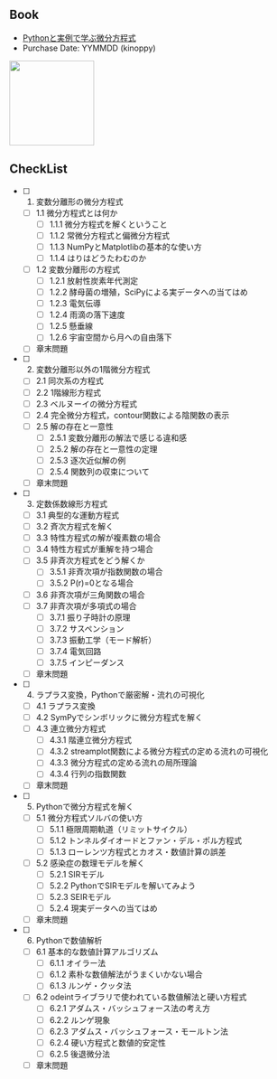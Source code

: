 ## Book
- [Pythonと実例で学ぶ微分方程式](https://www.coronasha.co.jp/np/isbn/9784339061239/)
- Purchase Date: YYMMDD (kinoppy)

<img src="https://www.coronasha.co.jp/imgs/cover/9784339061239.jpg" height=150px>

## CheckList
- [ ] 1. 変数分離形の微分方程式
  - [ ] 1.1 微分方程式とは何か
    - [ ] 1.1.1 微分方程式を解くということ
    - [ ] 1.1.2 常微分方程式と偏微分方程式
    - [ ] 1.1.3 NumPyとMatplotlibの基本的な使い方
    - [ ] 1.1.4 はりはどうたわむのか
  - [ ] 1.2 変数分離形の方程式
    - [ ] 1.2.1 放射性炭素年代測定
    - [ ] 1.2.2 酵母菌の増殖，SciPyによる実データへの当てはめ
    - [ ] 1.2.3 電気伝導
    - [ ] 1.2.4 雨滴の落下速度
    - [ ] 1.2.5 懸垂線
    - [ ] 1.2.6 宇宙空間から月への自由落下
  - [ ] 章末問題

- [ ] 2. 変数分離形以外の1階微分方程式
  - [ ] 2.1 同次系の方程式
  - [ ] 2.2 1階線形方程式
  - [ ] 2.3 ベルヌーイの微分方程式
  - [ ] 2.4 完全微分方程式，contour関数による陰関数の表示
  - [ ] 2.5 解の存在と一意性
    - [ ] 2.5.1 変数分離形の解法で感じる違和感
    - [ ] 2.5.2 解の存在と一意性の定理
    - [ ] 2.5.3 逐次近似解の例
    - [ ] 2.5.4 関数列の収束について
  - [ ] 章末問題

- [ ] 3. 定数係数線形方程式
  - [ ] 3.1 典型的な運動方程式
  - [ ] 3.2 斉次方程式を解く
  - [ ] 3.3 特性方程式の解が複素数の場合
  - [ ] 3.4 特性方程式が重解を持つ場合
  - [ ] 3.5 非斉次方程式をどう解くか
    - [ ] 3.5.1 非斉次項が指数関数の場合
    - [ ] 3.5.2 P(r)=0となる場合
  - [ ] 3.6 非斉次項が三角関数の場合
  - [ ] 3.7 非斉次項が多項式の場合
    - [ ] 3.7.1 振り子時計の原理
    - [ ] 3.7.2 サスペンション
    - [ ] 3.7.3 振動工学（モード解析）
    - [ ] 3.7.4 電気回路
    - [ ] 3.7.5 インピーダンス
  - [ ] 章末問題

- [ ] 4. ラプラス変換，Pythonで厳密解・流れの可視化
  - [ ] 4.1 ラプラス変換
  - [ ] 4.2 SymPyでシンボリックに微分方程式を解く
  - [ ] 4.3 連立微分方程式
    - [ ] 4.3.1 階連立微分方程式
    - [ ] 4.3.2 streamplot関数による微分方程式の定める流れの可視化
    - [ ] 4.3.3 微分方程式の定める流れの局所理論
    - [ ] 4.3.4 行列の指数関数
  - [ ] 章末問題

- [ ] 5. Pythonで微分方程式を解く
  - [ ] 5.1 微分方程式ソルバの使い方
    - [ ] 5.1.1 極限周期軌道（リミットサイクル）
    - [ ] 5.1.2 トンネルダイオードとファン・デル・ポル方程式
    - [ ] 5.1.3 ローレンツ方程式とカオス・数値計算の誤差
  - [ ] 5.2 感染症の数理モデルを解く
    - [ ] 5.2.1 SIRモデル
    - [ ] 5.2.2 PythonでSIRモデルを解いてみよう
    - [ ] 5.2.3 SEIRモデル
    - [ ] 5.2.4 現実データへの当てはめ
  - [ ] 章末問題

- [ ] 6. Pythonで数値解析
  - [ ] 6.1 基本的な数値計算アルゴリズム
    - [ ] 6.1.1 オイラー法
    - [ ] 6.1.2 素朴な数値解法がうまくいかない場合
    - [ ] 6.1.3 ルンゲ・クッタ法
  - [ ] 6.2 odeintライブラリで使われている数値解法と硬い方程式
    - [ ] 6.2.1 アダムス・バッシュフォース法の考え方
    - [ ] 6.2.2 ルンゲ現象
    - [ ] 6.2.3 アダムス・バッシュフォース・モールトン法
    - [ ] 6.2.4 硬い方程式と数値的安定性
    - [ ] 6.2.5 後退微分法
  - [ ] 章末問題

